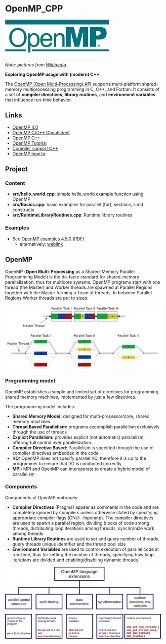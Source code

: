 # OpenMP_CPP

![OpenMP logo](resources/OpenMP_logo.png)

*Note: pictures from [Wikipedia](https://en.wikipedia.org/wiki/OpenMP)* 


**Exploring OpenMP usage with (modern) C++.**

The [OpenMP (Open Multi-Processing) API](https://en.wikipedia.org/wiki/OpenMP) supports multi-platform shared-memory 
multiprocessing programming in C, C++, and Fortran. It consists of a set of 
**compiler directives**, **library routines**, and **environment variables** that 
influence run-time behavior.

## Links

* [OpenMP 4.0](https://www.openmp.org//wp-content/uploads/OpenMP4.0.0.pdf)
* [OpenMP C/C++ Cheatsheet](https://www.openmp.org/wp-content/uploads/OpenMP-4.5-1115-CPP-web.pdf)
* [OpenMP C++](https://www.openmp.org/wp-content/uploads/OpenMP-4.5-1115-CPP-web.pdf)
* [OpenMP Tutorial](https://computing.llnl.gov/tutorials/openMP/)
* [Compiler support C++](https://www.openmp.org//resources/openmp-compilers-tools/)
* [OpenMP how to](https://bisqwit.iki.fi/story/howto/openmp/)

## Project 

### Content

* **src/hello_world.cpp**: simple hello_world example function using OpenMP
* **src/Basics.cpp**: basic examples for parallel (for), sections, simd constructs
* **src/RuntimeLibraryRoutines.cpp**: Runtime library routines 

### Examples

* See [OpenMP examples 4.5.0 (PDF)](resources/openmp-examples-4.5.0.pdf) 
    * alternatively: [weblink](https://www.openmp.org//wp-content/uploads/openmp-examples-4.5.0.pdf)


## OpenMP

OpenMP (**Open Multi-Processing** as a Shared-Memory Parallel Programming Model) is the de-facto standard 
for shared-memory parallelization, thus for multicore systems. OpenMP programs start with one thread (the Master) and 
Worker threads are spawned at Parallel Regions together with the Master forming a Team of threads. 
In between Parallel Regions Worker threads are put to sleep.

![Fork join](resources/ForkJoin.png)

### Programming model

OpenMP establishes a simple and limited set of directives for programming shared memory machines, implemented by just a few directives.

The programming model includes:

* **Shared Memory Model:** designed for multi-processor/core, shared memory machines
* **Thread Based Parallelism:** programs accomplish parallelism exclusively through the use of threads
* **Explicit Parallelism:** provides explicit (not automatic) parallelism, offering full control over parallelization
* **Compiler Directive Based:** Parallelism is specified through the use of compiler directives embedded in the code
* **I/O:** OpenMP does not specify parallel I/O, therefore it is up to the programmer to ensure that I/O is conducted correctly
* **MPI:** MPI and OpenMP can interoperate to create a hybrid model of parallelism

### Components 

Components of OpenMP embraces:

* **Compiler Directives** (Pragma) appear as comments in the code and are completely ignored by compilers unless otherwise stated by specifying appropriate compiler flags (GNU: -fopenmp). The compiler directives are used to spawn a parallel region, dividing blocks of code among threads, distributing loop iterations among threads, synchronize
work among threads
* **Runtime Library Routines** are used to set and query number of threads, query threads unique identifier and the thread pool size
* **Environment Variables** are used to control execution of parallel code at run-time, thus for setting the number of threads, specifying how loop iterations are divided and enabling/disabling dynamic threads

![Language Extensions](resources/OpenMPlanguageExtensions.png)